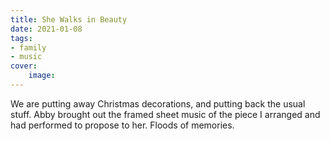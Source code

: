 ```yaml
---
title: She Walks in Beauty
date: 2021-01-08
tags:
- family
- music
cover:
    image: 
---
```


We are putting away Christmas decorations, and putting back the usual stuff. Abby brought out the framed sheet music of the piece I arranged and had performed to propose to her. Floods of memories. 